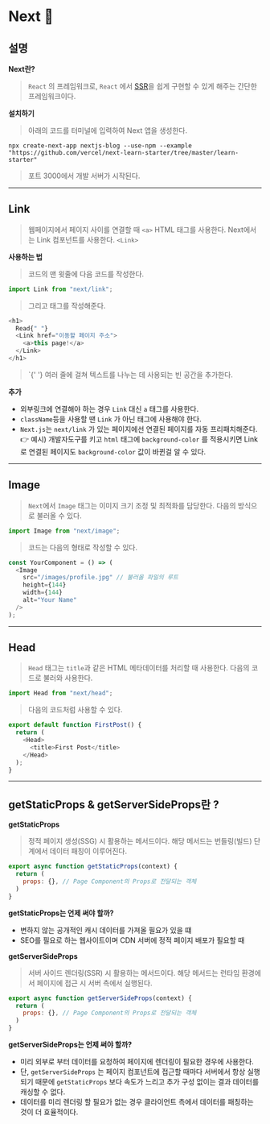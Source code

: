 # Next 🌂

## 설명

**Next란?**

> `React` 의 프레임워크로, `React` 에서 [SSR](../Basic/ssrandcsr.md)을 쉽게 구현할 수 있게 해주는 간단한 프레임워크이다.

**설치하기**

> 아래의 코드를 터미널에 입력하여 Next 앱을 생성한다.

```
npx create-next-app nextjs-blog --use-npm --example "https://github.com/vercel/next-learn-starter/tree/master/learn-starter"
```

> 포트 3000에서 개발 서버가 시작된다.

---

## Link

> 웹페이지에서 페이지 사이를 연결할 때 `<a>` HTML 태그를 사용한다. Next에서는 Link 컴포넌트를 사용한다. `<Link>`

**사용하는 법**

> 코드의 맨 윗줄에 다음 코드를 작성한다.

```javascript
import Link from "next/link";
```

> 그리고 태그를 작성해준다.

```javascript
<h1>
  Read{" "}
  <Link href="이동할 페이지 주소">
    <a>this page!</a>
  </Link>
</h1>
```

> `{' '} 여러 줄에 걸쳐 텍스트를 나누는 데 사용되는 빈 공간을 추가한다.

**추가**

- 외부링크에 연결해야 하는 경우 `Link` 대신 `a` 태그를 사용한다.
- `className`등을 사용할 땐 `Link` 가 아닌 태그에 사용해야 한다.
- `Next.js`는 `next/link` 가 있는 페이지에선 연결된 페이지를 자동 프리패치해준다.  
  👉 예시) 개발자도구를 키고 `html` 태그에 `background-color` 를 적용시키면 Link로 연결된 페이지도 `background-color` 값이 바뀐걸 알 수 있다.

---

## Image

> `Next`에서 `Image` 태그는 이미지 크기 조정 및 최적화를 담당한다. 다음의 방식으로 불러올 수 있다.

```javascript
import Image from "next/image";
```

> 코드는 다음의 형태로 작성할 수 있다.

```javascript
const YourComponent = () => (
  <Image
    src="/images/profile.jpg" // 불러올 파일의 루트
    height={144}
    width={144}
    alt="Your Name"
  />
);
```

---

## Head

> `Head` 태그는 `title`과 같은 HTML 메타데이터를 처리할 때 사용한다. 다음의 코드로 불러와 사용한다.

```javascript
import Head from "next/head";
```

> 다음의 코드처럼 사용할 수 있다.

```javascript
export default function FirstPost() {
  return (
    <Head>
      <title>First Post</title>
    </Head>
  );
}
```

---

## getStaticProps & getServerSideProps란 ?

**getStaticProps**

> 정적 페이지 생성(SSG) 시 활용하는 메서드이다. 해당 메서드는 번들링(빌드) 단계에서 데이터 패칭이 이루어진다.

```javascript
export async function getStaticProps(context) {
  return (
    props: {}, // Page Component의 Props로 전달되는 객체
  )
}
```

**getStaticProps는 언제 써야 할까?**

- 변하지 않는 공개적인 캐시 데이터를 가져올 필요가 있을 떄
- SEO를 필요로 하는 웹사이트이며 CDN 서버에 정적 페이지 배포가 필요할 때

**getServerSideProps**

> 서버 사이드 렌더링(SSR) 시 활용하는 메서드이다. 해당 메서드는 런타임 환경에서 페이지에 접근 시 서버 측에서 실행된다.

```javascript
export async function getServerSideProps(context) {
  return (
    props: {}, // Page Component의 Props로 전달되는 객체
  )
}
```

**getServerSideProps는 언제 써야 할까?**

- 미리 외부로 부터 데이터를 요청하여 페이지에 렌더링이 필요한 경우에 사용한다.
- 단, `getServerSideProps` 는 페이지 컴포넌트에 접근할 때마다 서버에서 항상 실행되기 때문에 `getStaticProps` 보다 속도가 느리고 추가 구성 없이는 결과 데이터를 캐싱할 수 없다.
- 데이터를 미리 렌더링 할 필요가 없는 경우 클라이언트 측에서 데이터를 패칭하는 것이 더 효율적이다.
